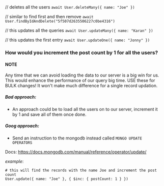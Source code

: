 // deletes all the users 
```await User.deleteMany({ name: "Joe" })```

// similar to find first and then remove
```await User.findByIdAndDelete("5f507d2635506227c0be4316")```

// this updates all the queries 
```await User.updateMany({ name: "Karan" })```

// this updates the first entry 
```await User.updateOne({ name: "Jonny" })```

<h3>How would you increment the post count by 1 for all the users?</h3>

<h4>NOTE</h4>
Any time that we can avoid loading the data to our server is a big win for us. This would enhance the performance of our query big time. 
USE these for BULK changes! It won't make much difference for a single record updation.

##### Bad approach: 
- An approach could be to load all the users on to our server, increment it by 1 and save all of them once done.

##### Goog approach: 
- Send an instruction to the mongodb instead called ```MONGO UPDATE OPERATORS```

Docs: https://docs.mongodb.com/manual/reference/operator/update/

*example*: 
```shell
# this will find the records with the name Joe and increment the post count
User.update({ name: "Joe" }, { $inc: { postCount: 1 } })
```





